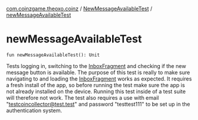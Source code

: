 [com.coinzgame.theoxo.coinz](../index.md) / [NewMessageAvailableTest](index.md) / [newMessageAvailableTest](.)

# newMessageAvailableTest

`fun newMessageAvailableTest(): Unit`

Tests logging in, switching to the [InboxFragment](../-inbox-fragment/index.md) and checking if the new message button
is available.
The purpose of this test is really to make sure navigating to and loading the [InboxFragment](../-inbox-fragment/index.md)
works as expected. It requires a fresh install of the app, so before running the test make
sure the app is not already installed on the device. Running this test inside of a test
suite will therefore not work.
The test also requires a use with email "testcoincollector@test.test" and password
"testtest111" to be set up in the authentication system.

